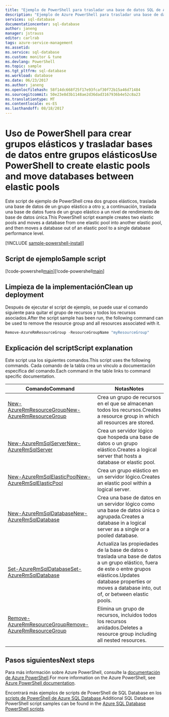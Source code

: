 ```yaml
---
title: "Ejemplo de PowerShell para trasladar una base de datos SQL de Azure a un grupo elástico de SQL | Microsoft Docs"
description: "Ejemplo de Azure PowerShell para trasladar una base de datos SQL entre grupos elásticos mediante PowerShell"
services: sql-database
documentationcenter: sql-database
author: janeng
manager: jstrauss
editor: carlrab
tags: azure-service-management
ms.assetid: 
ms.service: sql-database
ms.custom: monitor & tune
ms.devlang: PowerShell
ms.topic: sample
ms.tgt_pltfrm: sql-database
ms.workload: database
ms.date: 06/23/2017
ms.author: janeng
ms.openlocfilehash: 58f14dc668f25f17e93fcaf30f72b15a46d71484
ms.sourcegitcommit: 50e23e8d3b1148ae2d36dad3167936b4e52c8a23
ms.translationtype: MT
ms.contentlocale: es-ES
ms.lasthandoff: 08/18/2017
---
```

# <a name="use-powershell-to-create-elastic-pools-and-move-databases-between-elastic-pools"></a><span data-ttu-id="a4895-103">Uso de PowerShell para crear grupos elásticos y trasladar bases de datos entre grupos elásticos</span><span class="sxs-lookup"><span data-stu-id="a4895-103">Use PowerShell to create elastic pools and move databases between elastic pools</span></span>

<span data-ttu-id="a4895-104">Este script de ejemplo de PowerShell crea dos grupos elásticos, traslada una base de datos de un grupo elástico a otro y, a continuación, traslada una base de datos fuera de un grupo elástico a un nivel de rendimiento de base de datos única.</span><span class="sxs-lookup"><span data-stu-id="a4895-104">This PowerShell script example creates two elastic pools and moves a database from one elastic pool into another elastic pool, and then moves a database out of an elastic pool to a single database performance level.</span></span> 

[!INCLUDE [sample-powershell-install](../../../includes/sample-powershell-install-no-ssh.md)]

## <a name="sample-script"></a><span data-ttu-id="a4895-105">Script de ejemplo</span><span class="sxs-lookup"><span data-stu-id="a4895-105">Sample script</span></span>

<span data-ttu-id="a4895-106">[!code-powershell[main](../../../powershell_scripts/sql-database/move-database-between-pools-and-standalone/move-database-between-pools-and-standalone.ps1?highlight=17-18 "Traslado de una base de datos de un grupo a otro")]</span><span class="sxs-lookup"><span data-stu-id="a4895-106">[!code-powershell[main](../../../powershell_scripts/sql-database/move-database-between-pools-and-standalone/move-database-between-pools-and-standalone.ps1?highlight=17-18 "Move database between pools")]</span></span>

## <a name="clean-up-deployment"></a><span data-ttu-id="a4895-107">Limpieza de la implementación</span><span class="sxs-lookup"><span data-stu-id="a4895-107">Clean up deployment</span></span>

<span data-ttu-id="a4895-108">Después de ejecutar el script de ejemplo, se puede usar el comando siguiente para quitar el grupo de recursos y todos los recursos asociados.</span><span class="sxs-lookup"><span data-stu-id="a4895-108">After the script sample has been run, the following command can be used to remove the resource group and all resources associated with it.</span></span>

```powershell
Remove-AzureRmResourceGroup -ResourceGroupName "myResourceGroup"
```

## <a name="script-explanation"></a><span data-ttu-id="a4895-109">Explicación del script</span><span class="sxs-lookup"><span data-stu-id="a4895-109">Script explanation</span></span>

<span data-ttu-id="a4895-110">Este script usa los siguientes comandos.</span><span class="sxs-lookup"><span data-stu-id="a4895-110">This script uses the following commands.</span></span> <span data-ttu-id="a4895-111">Cada comando de la tabla crea un vínculo a documentación específica del comando.</span><span class="sxs-lookup"><span data-stu-id="a4895-111">Each command in the table links to command specific documentation.</span></span>

| <span data-ttu-id="a4895-112">Comando</span><span class="sxs-lookup"><span data-stu-id="a4895-112">Command</span></span> | <span data-ttu-id="a4895-113">Notas</span><span class="sxs-lookup"><span data-stu-id="a4895-113">Notes</span></span> |
|---|---|
| [<span data-ttu-id="a4895-114">New-AzureRmResourceGroup</span><span class="sxs-lookup"><span data-stu-id="a4895-114">New-AzureRmResourceGroup</span></span>](/powershell/module/azurerm.resources/new-azurermresourcegroup) | <span data-ttu-id="a4895-115">Crea un grupo de recursos en el que se almacenan todos los recursos.</span><span class="sxs-lookup"><span data-stu-id="a4895-115">Creates a resource group in which all resources are stored.</span></span> |
| [<span data-ttu-id="a4895-116">New-AzureRmSqlServer</span><span class="sxs-lookup"><span data-stu-id="a4895-116">New-AzureRmSqlServer</span></span>](/powershell/module/azurerm.sql/new-azurermsqlserver) | <span data-ttu-id="a4895-117">Crea un servidor lógico que hospeda una base de datos o un grupo elástico.</span><span class="sxs-lookup"><span data-stu-id="a4895-117">Creates a logical server that hosts a database or elastic pool.</span></span> |
| [<span data-ttu-id="a4895-118">New-AzureRmSqlElasticPool</span><span class="sxs-lookup"><span data-stu-id="a4895-118">New-AzureRmSqlElasticPool</span></span>](/powershell/module/azurerm.sql/new-azurermsqlelasticpool) | <span data-ttu-id="a4895-119">Crea un grupo elástico en un servidor lógico.</span><span class="sxs-lookup"><span data-stu-id="a4895-119">Creates an elastic pool within a logical server.</span></span> |
| [<span data-ttu-id="a4895-120">New-AzureRmSqlDatabase</span><span class="sxs-lookup"><span data-stu-id="a4895-120">New-AzureRmSqlDatabase</span></span>](/powershell/module/azurerm.sql/new-azurermsqldatabase) | <span data-ttu-id="a4895-121">Crea una base de datos en un servidor lógico como una base de datos única o agrupada.</span><span class="sxs-lookup"><span data-stu-id="a4895-121">Creates a database in a logical server as a single or a pooled database.</span></span> |
| [<span data-ttu-id="a4895-122">Set-AzureRmSqlDatabase</span><span class="sxs-lookup"><span data-stu-id="a4895-122">Set-AzureRmSqlDatabase</span></span>](/powershell/module/azurerm.sql/set-azurermsqldatabase) | <span data-ttu-id="a4895-123">Actualiza las propiedades de la base de datos o traslada una base de datos a un grupo elástico, fuera de este o entre grupos elásticos.</span><span class="sxs-lookup"><span data-stu-id="a4895-123">Updates database properties or moves a database into, out of, or between elastic pools.</span></span> |
| [<span data-ttu-id="a4895-124">Remove-AzureRmResourceGroup</span><span class="sxs-lookup"><span data-stu-id="a4895-124">Remove-AzureRmResourceGroup</span></span>](/powershell/module/azurerm.resources/remove-azurermresourcegroup) | <span data-ttu-id="a4895-125">Elimina un grupo de recursos, incluidos todos los recursos anidados.</span><span class="sxs-lookup"><span data-stu-id="a4895-125">Deletes a resource group including all nested resources.</span></span> |
|||

## <a name="next-steps"></a><span data-ttu-id="a4895-126">Pasos siguientes</span><span class="sxs-lookup"><span data-stu-id="a4895-126">Next steps</span></span>

<span data-ttu-id="a4895-127">Para más información sobre Azure PowerShell, consulte la [documentación de Azure PowerShell](/powershell/azure/overview).</span><span class="sxs-lookup"><span data-stu-id="a4895-127">For more information on the Azure PowerShell, see [Azure PowerShell documentation](/powershell/azure/overview).</span></span>

<span data-ttu-id="a4895-128">Encontrará más ejemplos de scripts de PowerShell de SQL Database en los [scripts de PowerShell de Azure SQL Database](../sql-database-powershell-samples.md).</span><span class="sxs-lookup"><span data-stu-id="a4895-128">Additional SQL Database PowerShell script samples can be found in the [Azure SQL Database PowerShell scripts](../sql-database-powershell-samples.md).</span></span>
